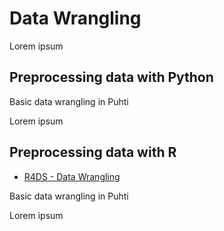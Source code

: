 # Data Wrangling

Lorem ipsum

## Preprocessing data with Python

Basic data wrangling in Puhti

Lorem ipsum

## Preprocessing data with R

- [R4DS - Data Wrangling](https://r4ds.had.co.nz/wrangle-intro.html)

Basic data wrangling in Puhti

Lorem ipsum
